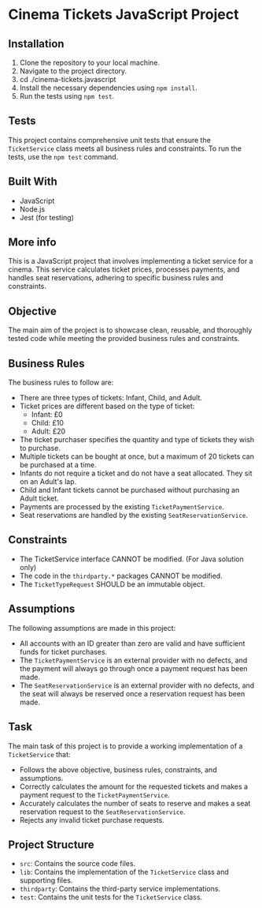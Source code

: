 # Cinema Tickets JavaScript Project

## Installation

1. Clone the repository to your local machine.
2. Navigate to the project directory.
3. cd ./cinema-tickets.javascript
4. Install the necessary dependencies using `npm install`.
5. Run the tests using `npm test`.

## Tests

This project contains comprehensive unit tests that ensure the `TicketService` class meets all business rules and constraints. To run the tests, use the `npm test` command.

## Built With

- JavaScript
- Node.js
- Jest (for testing)

## More info

This is a JavaScript project that involves implementing a ticket service for a cinema. This service calculates ticket prices, processes payments, and handles seat reservations, adhering to specific business rules and constraints.

## Objective

The main aim of the project is to showcase clean, reusable, and thoroughly tested code while meeting the provided business rules and constraints.

## Business Rules

The business rules to follow are:

- There are three types of tickets: Infant, Child, and Adult.
- Ticket prices are different based on the type of ticket:
  - Infant: £0
  - Child: £10
  - Adult: £20
- The ticket purchaser specifies the quantity and type of tickets they wish to purchase.
- Multiple tickets can be bought at once, but a maximum of 20 tickets can be purchased at a time.
- Infants do not require a ticket and do not have a seat allocated. They sit on an Adult's lap.
- Child and Infant tickets cannot be purchased without purchasing an Adult ticket.
- Payments are processed by the existing `TicketPaymentService`.
- Seat reservations are handled by the existing `SeatReservationService`.

## Constraints

- The TicketService interface CANNOT be modified. (For Java solution only)
- The code in the `thirdparty.*` packages CANNOT be modified.
- The `TicketTypeRequest` SHOULD be an immutable object.

## Assumptions

The following assumptions are made in this project:

- All accounts with an ID greater than zero are valid and have sufficient funds for ticket purchases.
- The `TicketPaymentService` is an external provider with no defects, and the payment will always go through once a payment request has been made.
- The `SeatReservationService` is an external provider with no defects, and the seat will always be reserved once a reservation request has been made.

## Task

The main task of this project is to provide a working implementation of a `TicketService` that:

- Follows the above objective, business rules, constraints, and assumptions.
- Correctly calculates the amount for the requested tickets and makes a payment request to the `TicketPaymentService`.
- Accurately calculates the number of seats to reserve and makes a seat reservation request to the `SeatReservationService`.
- Rejects any invalid ticket purchase requests.

## Project Structure

- `src`: Contains the source code files.
- `lib`: Contains the implementation of the `TicketService` class and supporting files.
- `thirdparty`: Contains the third-party service implementations.
- `test`: Contains the unit tests for the `TicketService` class.
